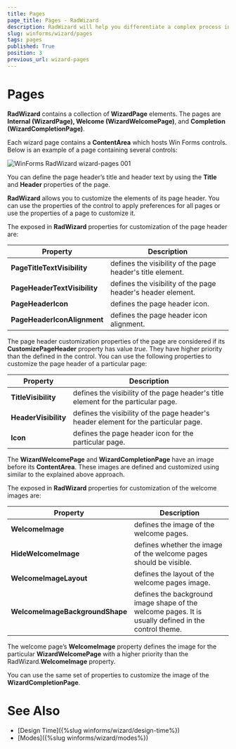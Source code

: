```yaml
---
title: Pages
page_title: Pages - RadWizard
description: RadWizard will help you differentiate a complex process into separate steps and provide your users with the ability to govern the process upon their decisions.
slug: winforms/wizard/pages
tags: pages
published: True
position: 3
previous_url: wizard-pages
---
```


# Pages

__RadWizard__ contains a collection of __WizardPage__ elements. The pages are __Internal (WizardPage), Welcome (WizardWelcomePage)__, and __Completion (WizardCompletionPage)__.
        

Each wizard page contains a __ContentArea__ which hosts Win Forms controls. Below is an example of a page containing several controls:

![WinForms RadWizard wizard-pages 001](images/wizard-pages001.png)

You can define the page header’s title and header text by using the __Title__ and __Header__ properties of the page.
		
__RadWizard__ allows you to customize the elements of its page header. You can use the properties of the control to apply preferences for all pages or use the properties of a page to customize it.
		
The exposed in __RadWizard__ properties for customization of the page header are:

|Property|Description|
|----|----|
|__PageTitleTextVisibility__|defines the visibility of the page header's title element.|
|__PageHeaderTextVisibility__|defines the visibility of the page header's header element.|
|__PageHeaderIcon__|defines the page header icon.|
|__PageHeaderIconAlignment__|defines the page header icon alignment.|
		  
The page header customization properties of the page are considered if its __CustomizePageHeader__ property has value *true*.  They have higher priority than the defined in the control. You can use the following properties to customize the page header of a particular page:

|Property|Description|
|----|----|
|__TitleVisibility__|defines the visibility of the page header's title element for the particular page.|
|__HeaderVisibility__|defines the visibility of the page header's header element for the particular page.|
|__Icon__|defines the page header icon for the particular page.|

The  **WizardWelcomePage** and **WizardCompletionPage** have an image before its __ContentArea__. These images are defined and customized using similar to the explained above approach.

The exposed in __RadWizard__ properties for customization of the welcome images are:

|Property|Description|
|----|----|
|__WelcomeImage__|defines the image of the welcome pages.|
|__HideWelcomeImage__|defines whether the image of the welcome pages should be visible.|
|__WelcomeImageLayout__|defines the layout of the welcome pages image.|
|__WelcomeImageBackgroundShape__|defines the background image shape of the welcome pages. It is usually defined in the control theme.|

The welcome page’s **WelcomeImage**  property defines the image for the particular **WizardWelcomePage** with a higher priority than the RadWizard.__WelcomeImage__ property.

You can use the same set of properties to customize the image of the **WizardCompletionPage**.

# See Also

* [Design Time]({%slug winforms/wizard/design-time%})	
* [Modes]({%slug winforms/wizard/modes%})
        
